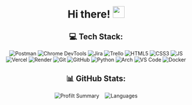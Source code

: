 <h1 align="center">Hi there!</a> 
<img src="https://github.com/blackcater/blackcater/raw/main/images/Hi.gif" height="32"/></h1>

<h2 align="center">💻 Tech Stack:</h2>
<div align="center">
<img src="https://img.shields.io/badge/Postman-FF6C37?style=for-the-badge&logo=postman&logoColor=white" alt="Postman" /> <img src="https://user-images.githubusercontent.com/118808502/229304468-610db962-c5ec-4ec4-b1fd-174e330efa10.svg" alt="Chrome DevTools" /> <img src="https://img.shields.io/badge/jira-%230A0FFF.svg?style=for-the-badge&logo=jira&logoColor=white" alt="Jira" /> <img src="https://img.shields.io/badge/Trello-%23026AA7.svg?style=for-the-badge&logo=Trello&logoColor=white" alt="Trello" /> <img src="https://img.shields.io/badge/html5-%23E34F26.svg?style=for-the-badge&logo=html5&logoColor=white" alt="HTML5" /> <img src="https://img.shields.io/badge/css3-%231572B6.svg?style=for-the-badge&logo=css3&logoColor=white" alt="CSS3" /> <img src="https://img.shields.io/badge/javascript-%23323330.svg?style=for-the-badge&logo=javascript&logoColor=%23F7DF1E" alt="JS" /> <img src="https://img.shields.io/badge/vercel-%23000000.svg?style=for-the-badge&logo=vercel&logoColor=white" alt="Vercel" /> <img src="https://img.shields.io/badge/Render-%46E3B7.svg?style=for-the-badge&logo=render&logoColor=white" alt="Render" /> <img src="https://img.shields.io/badge/GIT-E44C30?style=for-the-badge&logo=git&logoColor=white" alt="Git" /> <img src="https://img.shields.io/badge/github-%23121011.svg?style=for-the-badge&logo=github&logoColor=white" alt="GitHub" /> <img src="https://img.shields.io/badge/Python-FFD43B?style=for-the-badge&logo=python&logoColor=blue" alt="Python" /> <img src="https://img.shields.io/badge/Arch%20Linux-1793D1?logo=arch-linux&logoColor=fff&style=for-the-badge" alt="Arch" /> <img src="https://img.shields.io/badge/VSCode-0078D4?style=for-the-badge&logo=visual%20studio%20code&logoColor=white" alt="VS Code" /> <img src="https://img.shields.io/badge/docker-%230db7ed.svg?style=for-the-badge&logo=docker&logoColor=white" alt="Docker" />
</div>

<h2 align="center">📊 GitHub Stats:</h2>
<div align="center"><img src="https://github-profile-summary-cards.vercel.app/api/cards/stats?username=qzdn&theme=dark" alt="Profilt Summary" />&nbsp;&nbsp;&nbsp;&nbsp;<img src="http://github-profile-summary-cards.vercel.app/api/cards/most-commit-language?username=qzdn&theme=dark" alt="Languages" /></div>

